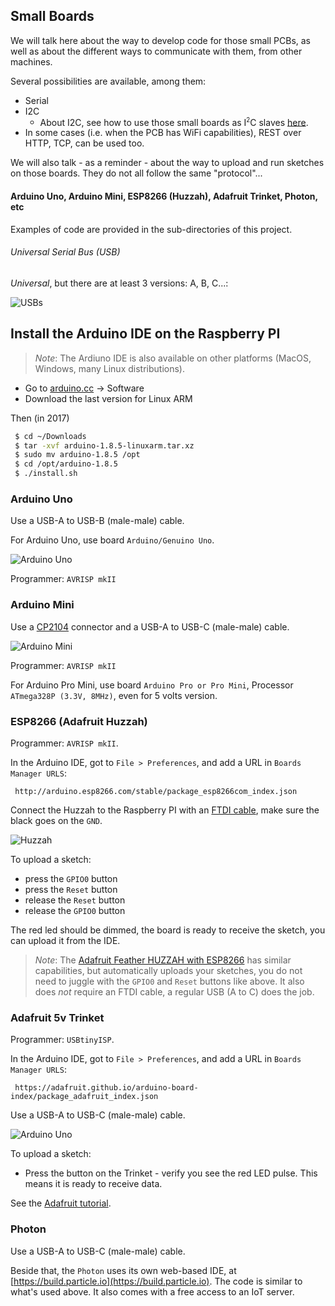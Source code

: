 ## Small Boards
We will talk here about the way to develop code for those small PCBs, as well as about the different ways to communicate with them, from other machines.

Several possibilities are available, among them:
- Serial
- I2C
    - About I2C, see how to use those small boards as I<sup><small>2</small></sup>C slaves [here](https://github.com/OlivierLD/raspberry-coffee/blob/master/I2C.SPI/src/i2c/comm/README.md).
- In some cases (i.e. when the PCB has WiFi capabilities), REST over HTTP, TCP, can be used too.

We will also talk - as a reminder - about the way to upload and run sketches on those boards. They do not all follow the same "protocol"...

#### Arduino Uno, Arduino Mini, ESP8266 (Huzzah), Adafruit Trinket, Photon, etc
Examples of code are provided in the sub-directories of this project.

###### Universal Serial Bus (USB)
_Universal_, but there are at least 3 versions: A, B, C...:

![USBs](./img/usbs.png)

## Install the Arduino IDE on the Raspberry PI
> _Note_: The Ardiuno IDE is also available on other platforms (MacOS, Windows, many Linux distributions).

- Go to [arduino.cc](https://www.arduino.cc/) -> Software
- Download the last version for Linux ARM

Then (in 2017)

```bash
 $ cd ~/Downloads
 $ tar -xvf arduino-1.8.5-linuxarm.tar.xz
 $ sudo mv arduino-1.8.5 /opt
 $ cd /opt/arduino-1.8.5
 $ ./install.sh
```

### Arduino Uno
Use a USB-A to USB-B (male-male) cable.

For Arduino Uno, use board `Arduino/Genuino Uno`.

![Arduino Uno](./img/Arduino.Uno.png)

Programmer: `AVRISP mkII`

### Arduino Mini
Use a [CP2104](https://www.adafruit.com/product/3309) connector and a USB-A to USB-C (male-male) cable.

![Arduino Mini](./img/Arduino.Mini.png)

Programmer: `AVRISP mkII`

For Arduino Pro Mini, use board `Arduino Pro or Pro Mini`, Processor `ATmega328P (3.3V, 8MHz)`, even for 5 volts version.

### ESP8266 (Adafruit Huzzah)
Programmer: `AVRISP mkII`.

In the Arduino IDE, got to `File > Preferences`, and add a URL in `Boards Manager URLS`:
```
 http://arduino.esp8266.com/stable/package_esp8266com_index.json
```
Connect the Huzzah to the Raspberry PI with an [FTDI cable](https://www.adafruit.com/product/70), make sure the black goes on the `GND`.

![Huzzah](./img/Huzzah.png)

To upload a sketch:
- press the `GPIO0` button
- press the `Reset` button
- release the `Reset` button
- release the `GPIO0` button

The red led should be dimmed, the board is ready to receive the sketch, you can upload it from the IDE.

> _Note_: The [Adafruit Feather HUZZAH with ESP8266](https://learn.adafruit.com/adafruit-feather-huzzah-esp8266) has similar capabilities, but automatically uploads your sketches,
> you do not need to juggle with the `GPIO0` and `Reset` buttons like above. It also does _not_ require an FTDI cable,
> a regular USB (A to C) does the job.

### Adafruit 5v Trinket
Programmer: `USBtinyISP`.

In the Arduino IDE, got to `File > Preferences`, and add a URL in `Boards Manager URLS`:
```
 https://adafruit.github.io/arduino-board-index/package_adafruit_index.json
```
Use a USB-A to USB-C (male-male) cable.

![Arduino Uno](./img/Trinket.png)

To upload a sketch:
- Press the button on the Trinket - verify you see the red LED pulse. This means it is ready to receive data.

See the [Adafruit tutorial](https://learn.adafruit.com/introducing-trinket?view=all).

### Photon
Use a USB-A to USB-C (male-male) cable.

Beside that, the `Photon` uses its own web-based IDE, at [https://build.particle.io](https://build.particle.io).
The code is similar to what's used above. It also comes with a free access to an IoT server.
